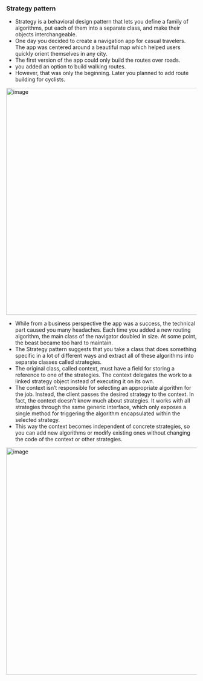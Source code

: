 ### Strategy pattern
- Strategy is a behavioral design pattern that lets you define a family of algorithms, put each of them into a separate class, and make their objects interchangeable.
- One day you decided to create a navigation app for casual travelers. The app was centered around a beautiful map which helped users quickly orient themselves in any city.
- The first version of the app could only build the routes over roads.
- you added an option to build walking routes.
- However, that was only the beginning. Later you planned to add route building for cyclists.
<img width="600" alt="image" src="https://github.com/user-attachments/assets/7b0b796c-3485-409e-ab28-979763a89ec9">

- While from a business perspective the app was a success, the technical part caused you many headaches. Each time you added a new routing algorithm, the main class of the navigator doubled in size. At some point, the beast became too hard to maintain.
- The Strategy pattern suggests that you take a class that does something specific in a lot of different ways and extract all of these algorithms into separate classes called strategies.
- The original class, called context, must have a field for storing a reference to one of the strategies. The context delegates the work to a linked strategy object instead of executing it on its own.
- The context isn’t responsible for selecting an appropriate algorithm for the job. Instead, the client passes the desired strategy to the context. In fact, the context doesn’t know much about strategies. It works with all strategies through the same generic interface, which only exposes a single method for triggering the algorithm encapsulated within the selected strategy.
- This way the context becomes independent of concrete strategies, so you can add new algorithms or modify existing ones without changing the code of the context or other strategies.
<img width="600" alt="image" src="https://github.com/user-attachments/assets/ade17e65-ff35-421b-832b-7dd0dd5f188a">

